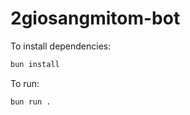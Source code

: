 # 2giosangmitom-bot

To install dependencies:

```bash
bun install
```

To run:

```bash
bun run .
```
